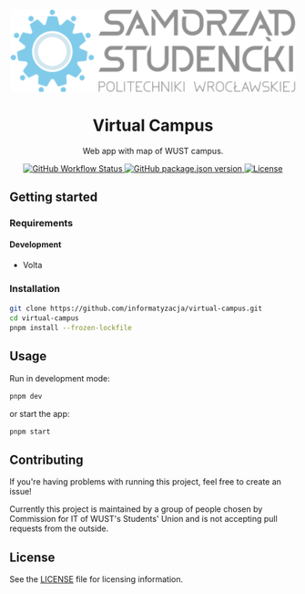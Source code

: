 <br />
<p align="center">
  <a href="https://samorzad.pwr.edu.pl/">
    <img src="public/assets/logo.svg" width="500" alt="Logo SSPWr" />
  </a>
</p>
<h1 align="center">
  Virtual Campus
</h1>
<p align="center">
  Web app with map of WUST campus.
</p>

<p align="center">
  <a href="https://github.com/informatyzacja/virtual-campus/actions">
    <img src="https://img.shields.io/github/actions/workflow/status/informatyzacja/virtual-campus/ci.yml" alt="GitHub Workflow Status" />
  </a>
  <a href="https://github.com/informatyzacja/virtual-campus/releases">
    <img src="https://img.shields.io/github/package-json/v/informatyzacja/virtual-campus?filename=package.json" alt="GitHub package.json version" />
  </a>
  <a href="https://github.com/informatyzacja/virtual-campus/blob/main/LICENSE">
    <img src="https://img.shields.io/github/license/informatyzacja/virtual-campus" alt="License" />
  </a>
</p>

## Getting started

### Requirements

#### Development

- Volta

### Installation

```bash
git clone https://github.com/informatyzacja/virtual-campus.git
cd virtual-campus
pnpm install --frozen-lockfile
```

## Usage

Run in development mode:

```bash
pnpm dev
```

or start the app:

```bash
pnpm start
```

## Contributing

If you're having problems with running this project, feel free to create an issue!

Currently this project is maintained by a group of people chosen by Commission for IT of WUST's Students' Union and is not accepting pull requests from the outside.

## License

See the [LICENSE](./LICENSE) file for licensing information.
